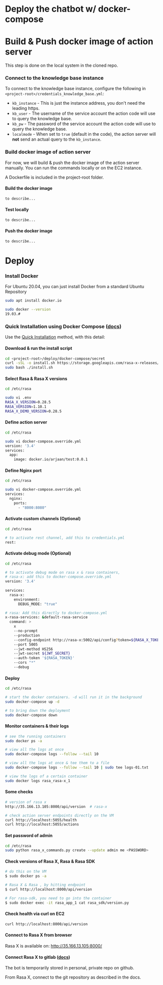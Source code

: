 # Deploy the chatbot w/ docker-compose

# Build & Push docker image of action server

This step is done on the local system in the cloned repo.

### Connect to the knowledge base instance

To connect to the knowledge base instance, configure the following in 
`<project-root>/credentials_knowledge_base.yml`:

- `kb_instance` - This is just the instance address, you don't need the leading https.
- `kb_user` - The username of the service account the action code will use to query the knowledge base.
- `kb_pw` - The password of the service account the action code will use to query the knowledge base.
- `localmode` -  When set to `true` (default in the code),  the action server will **not** send an actual query to the `kb_instance`. 

### Build docker image of action server

For now, we will build & push the docker image of the action server manually. You can run the commands locally or on the EC2 instance.

A Dockerfile is included in the project-root folder.

#### Build the docker image

```bash
to describe...
```

#### Test locally

```bash
to describe...
```

#### Push the docker image

```bash
to describe...
```



# Deploy

### Install Docker

For Ubuntu 20.04, you can just install Docker from a standard Ubuntu Repository

```bash
sudo apt install docker.io

sudo docker --version
19.03.#
```

### Quick Installation using Docker Compose  ([docs](https://rasa.com/docs/rasa-x/deploy/))

Use the [Quick Installation](https://rasa.com/docs/rasa-x/deploy/#quick-installation) method, with this detail:

#### Download & run the install script

```bash
cd <project-root>/deploy/docker-compose/secret
curl -sSL -o install.sh https://storage.googleapis.com/rasa-x-releases/0.28.5/install.sh
sudo bash ./install.sh
```

#### Select Rasa & Rasa X versions

```bash
cd /etc/rasa

sudo vi .env
RASA_X_VERSION=0.28.5
RASA_VERSION=1.10.1
RASA_X_DEMO_VERSION=0.28.5
```

#### Define action server

```bash
cd /etc/rasa

sudo vi docker-compose.override.yml
version: '3.4'
services:
  app:
    image: docker.io/arjaan/test:0.0.1
```



#### Define Nginx port

```bash
cd /etc/rasa

sudo vi docker-compose.override.yml
services:
  nginx:
    ports:
      - "8000:8080"
```

#### Activate custom channels (Optional)

```bash
cd /etc/rasa

# to activate rest channel, add this to credentials.yml
rest:
```

#### Activate debug mode (Optional)

```bash
cd /etc/rasa

# to activate debug mode on rasa x & rasa containers, 
# rasa-x: add this to docker-compose.override.yml
version: '3.4'
  
services:
  rasa-x:
    environment:
      DEBUG_MODE: "true"

# rasa: Add this directly to docker-compose.yml
x-rasa-services: &default-rasa-service
  command: >
    x
    --no-prompt
    --production
    --config-endpoint http://rasa-x:5002/api/config?token=${RASA_X_TOKEN}
    --port 5005
    --jwt-method HS256
    --jwt-secret ${JWT_SECRET}
    --auth-token '${RASA_TOKEN}'
    --cors "*"
    --debug
```

#### Deploy

```bash
cd /etc/rasa

# start the docker containers. -d will run it in the background
sudo docker-compose up -d  

# to bring down the deployment
sudo docker-compose down
```

#### Monitor containers & their logs

```bash
# see the running containers
sudo docker ps -a

# view all the logs at once
sudo docker-compose logs --follow --tail 10

# view all the logs at once & tee them to a file
sudo docker-compose logs --follow --tail 10 | sudo tee logs-01.txt

# view the logs of a certain container
sudo docker logs rasa_rasa-x_1
```



#### Some checks

```bash
# version of rasa x
http://35.166.13.105:8000/api/version  # rasa-x

# check action server endpoints directly on the VM
curl http://localhost:5055/health  
curl http://localhost:5055/actions 
```



#### Set password of admin

```bash
cd /etc/rasa
sudo python rasa_x_commands.py create --update admin me <PASSWORD>
```



#### Check versions of Rasa X, Rasa & Rasa SDK

```bash
# do this on the VM
$ sudo docker ps -a

# Rasa X & Rasa , by hitting endpoint
$ curl http://localhost:8000/api/version

# For rasa-sdk, you need to go into the container
$ sudo docker exec -it rasa_app_1 cat rasa_sdk/version.py

```



#### Check health via curl on EC2

```bash
curl http://localhost:8000/api/version
```



#### Connect to Rasa X from browser

Rasa X is available on: http://35.166.13.105:8000/



#### Connect Rasa X to gitlab ([docs](https://rasa.com/docs/rasa-x/installation-and-setup/integrated-version-control/))

The bot is temporarily stored in personal, private repo on github.

From Rasa X, connect to the git repository as described in the docs.
